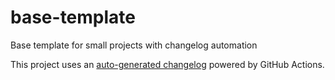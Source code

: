 # base-template
Base template for small projects with changelog automation

This project uses an [auto-generated changelog](./CHANGELOG.md) powered by GitHub Actions.
